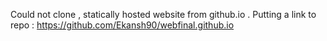 Could not clone , statically hosted website from github.io . 
Putting a link to repo :
https://github.com/Ekansh90/webfinal.github.io